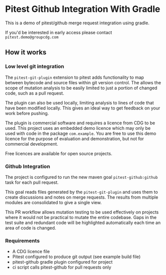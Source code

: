 # Pitest Github Integration With Gradle

This is a demo of pitest/github merge request integration using gradle.

If you'd be interested in early access please contact `pitest.demo@groupcdg.com`

## How it works

### Low level git integration

The `pitest-git-plugin` extension to pitest adds functionality to map between bytecode and source files within git version control. The allows the scope of mutation analysis to be easily limited to just a portion of changed code, such as a pull request.

The plugin can also be used locally, limiting analysis to lines of code that have been modified locally. This gives an ideal way to get feedback on your work before pushing.

The plugin is commercial software and requires a licence from CDG to be used. This project uses an embedded demo licence which may only be used with code in the package `com.example`. You are free to use this demo licence for the purpose of evaluation and demonstration, but not for commercial development.

Free licences are available for open source projects.

### Github Integration

The project is configured to run the new maven goal `pitest-github:github` task for each pull request.

This goal reads files generated by the `pitest-git-plugin` and uses them to create discussions and notes on merge requests. The results from multiple modules are consolidated to give a single view.

This PR workflow allows mutation testing to be used effectively on projects where it would not be practical to mutate the entire codebase. Gaps in the test suite and redundant code will be highlighted automatically each time an area of code is changed.

### Requirements

* A CDG licence file
* Pitest configured to produce git output (see example build file)
* pitest-github gradle plugin configured for project
* ci script calls pitest-github for pull requests only
